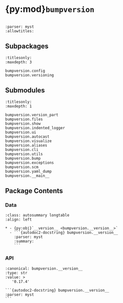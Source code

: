 # {py:mod}`bumpversion`

```{py:module} bumpversion
```

```{autodoc2-docstring} bumpversion
:parser: myst
:allowtitles:
```

## Subpackages

```{toctree}
:titlesonly:
:maxdepth: 3

bumpversion.config
bumpversion.versioning
```

## Submodules

```{toctree}
:titlesonly:
:maxdepth: 1

bumpversion.version_part
bumpversion.files
bumpversion.show
bumpversion.indented_logger
bumpversion.ui
bumpversion.autocast
bumpversion.visualize
bumpversion.aliases
bumpversion.cli
bumpversion.utils
bumpversion.bump
bumpversion.exceptions
bumpversion.scm
bumpversion.yaml_dump
bumpversion.__main__
```

## Package Contents

### Data

````{list-table}
:class: autosummary longtable
:align: left

* - {py:obj}`__version__ <bumpversion.__version__>`
  - ```{autodoc2-docstring} bumpversion.__version__
    :parser: myst
    :summary:
    ```
````

### API

````{py:data} __version__
:canonical: bumpversion.__version__
:type: str
:value: >
   '0.17.4'

```{autodoc2-docstring} bumpversion.__version__
:parser: myst
```

````
